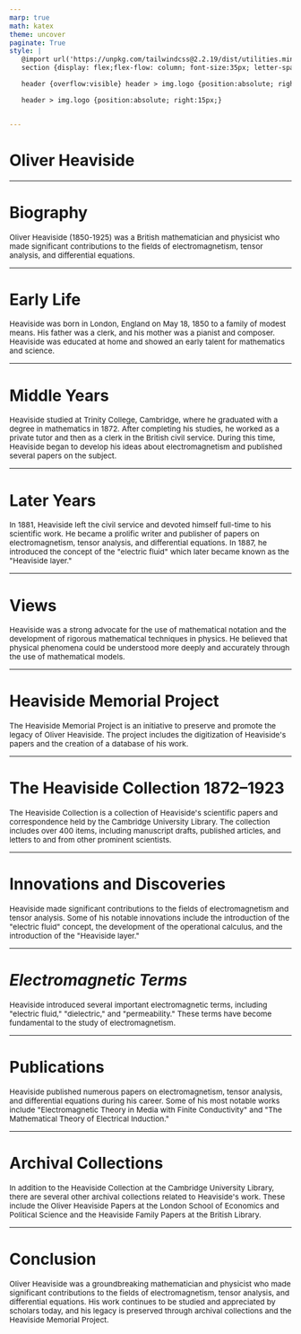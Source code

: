 ```yaml
---
marp: true
math: katex
theme: uncover
paginate: True
style: |
   @import url('https://unpkg.com/tailwindcss@2.2.19/dist/utilities.min.css');
   section {display: flex;flex-flow: column; font-size:35px; letter-spacing:1.4px;}

   header {overflow:visible} header > img.logo {position:absolute; right:15px;}

   header > img.logo {position:absolute; right:15px;}


---
```

<!-- backgroundColor: white -->
<!-- _class: lead -->

 # Oliver Heaviside

---
<style scoped>p,li {font-size:0.96em}</style>

 # **Biography**


Oliver Heaviside (1850-1925) was a British mathematician and physicist who made significant contributions to the fields of electromagnetism, tensor analysis, and differential equations.

---
<style scoped>p,li {font-size:0.96em}</style>

 # Early Life


Heaviside was born in London, England on May 18, 1850 to a family of modest means. His father was a clerk, and his mother was a pianist and composer. Heaviside was educated at home and showed an early talent for mathematics and science.

---
<style scoped>p,li {font-size:0.96em}</style>

 # Middle Years

Heaviside studied at Trinity College, Cambridge, where he graduated with a degree in mathematics in 1872. After completing his studies, he worked as a private tutor and then as a clerk in the British civil service. During this time, Heaviside began to develop his ideas about electromagnetism and published several papers on the subject.


---
<style scoped>p,li {font-size:0.96em}</style>

 # Later Years


In 1881, Heaviside left the civil service and devoted himself full-time to his scientific work. He became a prolific writer and publisher of papers on electromagnetism, tensor analysis, and differential equations. In 1887, he introduced the concept of the "electric fluid" which later became known as the "Heaviside layer."

---
<style scoped>p,li {font-size:0.96em}</style>

 # **Views**

Heaviside was a strong advocate for the use of mathematical notation and the development of rigorous mathematical techniques in physics. He believed that physical phenomena could be understood more deeply and accurately through the use of mathematical models.


---
<style scoped>p,li {font-size:0.96em}</style>

 # Heaviside Memorial Project

The Heaviside Memorial Project is an initiative to preserve and promote the legacy of Oliver Heaviside. The project includes the digitization of Heaviside's papers and the creation of a database of his work.


---
<style scoped>p,li {font-size:0.96em}</style>

 # The Heaviside Collection 1872–1923


The Heaviside Collection is a collection of Heaviside's scientific papers and correspondence held by the Cambridge University Library. The collection includes over 400 items, including manuscript drafts, published articles, and letters to and from other prominent scientists.

---
<style scoped>p,li {font-size:0.96em}</style>

 # **Innovations and Discoveries**


Heaviside made significant contributions to the fields of electromagnetism and tensor analysis. Some of his notable innovations include the introduction of the "electric fluid" concept, the development of the operational calculus, and the introduction of the "Heaviside layer."

---
<style scoped>p,li {font-size:0.96em}</style>

 # _Electromagnetic Terms_

Heaviside introduced several important electromagnetic terms, including "electric fluid," "dielectric," and "permeability." These terms have become fundamental to the study of electromagnetism.


---
<style scoped>p,li {font-size:0.96em}</style>

 # Publications


Heaviside published numerous papers on electromagnetism, tensor analysis, and differential equations during his career. Some of his most notable works include "Electromagnetic Theory in Media with Finite Conductivity" and "The Mathematical Theory of Electrical Induction."

---
<style scoped>p,li {font-size:0.96em}</style>

 # Archival Collections


In addition to the Heaviside Collection at the Cambridge University Library, there are several other archival collections related to Heaviside's work. These include the Oliver Heaviside Papers at the London School of Economics and Political Science and the Heaviside Family Papers at the British Library.

---
<style scoped>p,li {font-size:0.96em}</style>

 # **Conclusion**

Oliver Heaviside was a groundbreaking mathematician and physicist who made significant contributions to the fields of electromagnetism, tensor analysis, and differential equations. His work continues to be studied and appreciated by scholars today, and his legacy is preserved through archival collections and the Heaviside Memorial Project.
